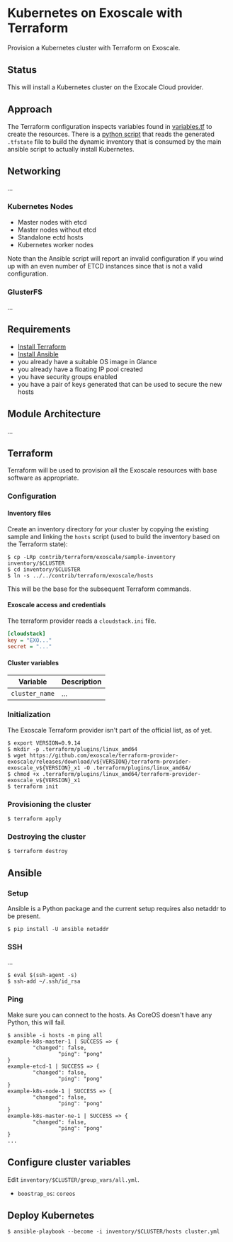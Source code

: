 # Kubernetes on Exoscale with Terraform

Provision a Kubernetes cluster with Terraform on Exoscale.

## Status

This will install a Kubernetes cluster on the Exocale Cloud provider.

## Approach

The Terraform configuration inspects variables found in [variables.tf](variables.tf) to create the resources. There is a [python script](../terraform.py) that reads the generated `.tfstate` file to build the dynamic inventory that is consumed by the main ansible script to actually install Kubernetes.

## Networking

...

### Kubernetes Nodes

- Master nodes with etcd
- Master nodes without etcd
- Standalone ectd hosts
- Kubernetes worker nodes

Note than the Ansible script will report an invalid configuration if you wind up with an even number of ETCD instances since that is not a valid configuration.

### GlusterFS

...

## Requirements

- [Install Terraform](https://www.terraform.io/intro/getting-started/install.html)
- [Install Ansible](http://docs.ansible.com/ansible/latest/intro_installation.html)
- you already have a suitable OS image in Glance
- you already have a floating IP pool created
- you have security groups enabled
- you have a pair of keys generated that can be used to secure the new hosts

## Module Architecture

...

## Terraform

Terraform will be used to provision all the Exoscale resources with base software as appropriate.

### Configuration

#### Inventory files

Create an inventory directory for your cluster by copying the existing sample and linking the `hosts` script (used to build the inventory based on the Terraform state):

```console
$ cp -LRp contrib/terraform/exoscale/sample-inventory inventory/$CLUSTER
$ cd inventory/$CLUSTER
$ ln -s ../../contrib/terraform/exoscale/hosts
```

This will be the base for the subsequent Terraform commands.

#### Exoscale access and credentials

The terraform provider reads a `cloudstack.ini` file.

```ini
[cloudstack]
key = "EXO..."
secret = "..."
```

#### Cluster variables


| Variable | Description |
|----------|-------------|
| `cluster_name` | ... |

### Initialization

The Exoscale Terraform provider isn't part of the official list, as of yet.

```console
$ export VERSION=0.9.14
$ mkdir -p .terraform/plugins/linux_amd64
$ wget https://github.com/exoscale/terraform-provider-exoscale/releases/download/v${VERSION}/terraform-provider-exoscale_v${VERSION}_x1 -O .terraform/plugins/linux_amd64/
$ chmod +x .terraform/plugins/linux_amd64/terraform-provider-exoscale_v${VERSION}_x1
$ terraform init
```

### Provisioning the cluster

```console
$ terraform apply
```

### Destroying the cluster


```console
$ terraform destroy
```

## Ansible

### Setup

Ansible is a Python package and the current setup requires also netaddr to be present.

```console
$ pip install -U ansible netaddr
```

### SSH

...

```console
$ eval $(ssh-agent -s)
$ ssh-add ~/.ssh/id_rsa
```

### Ping

Make sure you can connect to the hosts. As CoreOS doesn't have any Python, this will fail.

```console
$ ansible -i hosts -m ping all
example-k8s-master-1 | SUCCESS => {
        "changed": false,
                "ping": "pong"
}
example-etcd-1 | SUCCESS => {
        "changed": false,
                "ping": "pong"
}
example-k8s-node-1 | SUCCESS => {
        "changed": false,
                "ping": "pong"
}
example-k8s-master-ne-1 | SUCCESS => {
        "changed": false,
                "ping": "pong"
}
...
```

## Configure cluster variables

Edit `inventory/$CLUSTER/group_vars/all.yml`.

- `boostrap_os`: `coreos`

## Deploy Kubernetes

```console
$ ansible-playbook --become -i inventory/$CLUSTER/hosts cluster.yml
```
